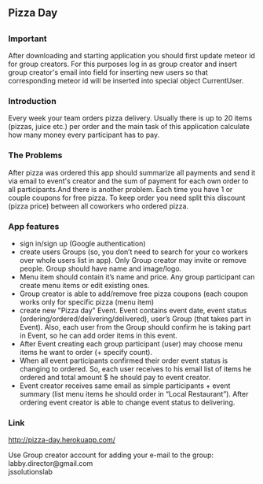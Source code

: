 <h2>Pizza Day<h2>

<h3>Important</h3>
After downloading and starting application you should first update meteor id for group creators. For this purposes log in as group creator and insert group creator's email into field for inserting new users so that corresponding meteor id will be inserted into special object CurrentUser.

<h3>Introduction </h3>
Every week your team orders pizza delivery. Usually there is up to 20 items (pizzas, juice etc.) per order and the main task of this application calculate how many money every participant has to pay.
<h3>The Problems</h3> 
After pizza was ordered this app should summarize all payments and send it via email to event's creator and the sum of payment for each own order to all participants.And there is another problem. Each time you have 1 or couple coupons for free pizza. To keep order you need split this discount (pizza price) between all coworkers who ordered pizza. 
<h3>App features</h3>
<ul>
<li>sign in/sign up (Google authentication)
<li>create users Groups (so, you don’t need to search for your co workers over whole users list in app). Only Group creator may invite or remove people. Group should have name and image/logo. 
<li>Menu item should contain it’s name and price. Any group participant can create menu items or edit existing ones. 
<li>Group creator is able to add/remove free pizza coupons (each coupon works only for specific pizza (menu item)
<li>create new "Pizza day" Event. Event contains event date, event status (ordering/ordered/delivering/delivered), user’s Group (that takes part in Event). Also, each user from the Group should confirm he is taking part in Event, so he can add order items in this event. 
<li>After Event creating each group participant (user) may choose menu items he want to order (+ specify count). 
<li>When all event participants confirmed their order event status is changing to ordered. So, each user receives to his email list of items he ordered and total amount $ he should pay to event creator. 
<li>Event creator receives same email as simple participants + event summary (list menu items he should order in “Local Restaurant”). After ordering event creator is able to change event status to delivering. 
</ul>
<h3>Link</h3>
<a href="http://pizza-day.herokuapp.com/">http://pizza-day.herokuapp.com/</a>
<p>Use Group creator account for adding your e-mail to the group:
<br>labby.director@gmail.com
<br>jssolutionslab

